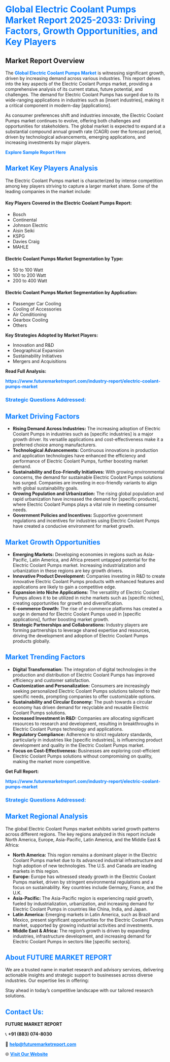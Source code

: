 <h1 style="color: #007BFF;">Global Electric Coolant Pumps Market Report 2025-2033: Driving Factors, Growth Opportunities, and Key Players</h1>

<section id="overview">
<h2>Market Report Overview</h2>
<p>The <a href="https://www.futuremarketreport.com/industry-report/electric-coolant-pumps-market" style="color: #007BFF; text-decoration: none;"><strong>Global Electric Coolant Pumps Market</strong></a> is witnessing significant growth, driven by increasing demand across various industries. This report delves into the key aspects of the Electric Coolant Pumps market, providing a comprehensive analysis of its current status, future potential, and challenges. The demand for Electric Coolant Pumps has surged due to its wide-ranging applications in industries such as [insert industries], making it a critical component in modern-day [applications].</p>
<p>As consumer preferences shift and industries innovate, the Electric Coolant Pumps market continues to evolve, offering both challenges and opportunities for stakeholders. The global market is expected to expand at a substantial compound annual growth rate (CAGR) over the forecast period, driven by technological advancements, emerging applications, and increasing investments by major players.</p>
</section>

<section id="overview">
<p><a href="https://www.futuremarketreport.com/request-sample/reportId=87213" style="color: #007BFF; text-decoration: none;"><strong>Explore Sample Report Here</strong></a></p>
</section>

<section id="key-players">
<h2 style="color: #007BFF;">Market Key Players Analysis</h2>
<p>The Electric Coolant Pumps market is characterized by intense competition among key players striving to capture a larger market share. Some of the leading companies in the market include:</p>
<h4>Key Players Covered in the Electric Coolant Pumps Report:</h4>
<ul><li>Bosch</li><li>Continental</li><li>Johnson Electric</li><li>Aisin Seiki</li><li>KSPG</li><li>Davies Craig</li><li>MAHLE</li></ul>
<h4>Electric Coolant Pumps Market Segmentation by Type:</h4>
<ul><li>50 to 100 Watt</li><li>100 to 200 Watt</li><li>200 to 400 Watt</li></ul>

<h4>Electric Coolant Pumps Market Segmentation by Application:</h4>
<ul><li>Passenger Car Cooling</li><li>Cooling of Accessories</li><li>Air Conditioning</li><li>Gearbox Cooling</li><li>Others</li></ul>
<p><strong>Key Strategies Adopted by Market Players:</strong></p>
<ul>
<li>Innovation and R&D</li>
<li>Geographical Expansion</li>
<li>Sustainability Initiatives</li>
<li>Mergers and Acquisitions</li>
</ul>
</section>

<section>
<p><strong>Read Full Analysis: </strong></p><a href="https://www.futuremarketreport.com/industry-report/electric-coolant-pumps-market" style="color: #007BFF; text-decoration: none;"><strong>https://www.futuremarketreport.com/industry-report/electric-coolant-pumps-market</strong></a>
<h3 style="color: #007BFF;">Strategic Questions Addressed:</h3>
</section>

<section id="driving-factors">
<h2 style="color: #007BFF;">Market Driving Factors</h2>
<ul>
<li><strong>Rising Demand Across Industries:</strong> The increasing adoption of Electric Coolant Pumps in industries such as [specific industries] is a major growth driver. Its versatile applications and cost-effectiveness make it a preferred choice among manufacturers.</li>
<li><strong>Technological Advancements:</strong> Continuous innovations in production and application technologies have enhanced the efficiency and performance of Electric Coolant Pumps, further boosting market demand.</li>
<li><strong>Sustainability and Eco-Friendly Initiatives:</strong> With growing environmental concerns, the demand for sustainable Electric Coolant Pumps solutions has surged. Companies are investing in eco-friendly variants to align with global sustainability goals.</li>
<li><strong>Growing Population and Urbanization:</strong> The rising global population and rapid urbanization have increased the demand for [specific products], where Electric Coolant Pumps plays a vital role in meeting consumer needs.</li>
<li><strong>Government Policies and Incentives:</strong> Supportive government regulations and incentives for industries using Electric Coolant Pumps have created a conducive environment for market growth.</li>
</ul>
</section>

<section id="growth-opportunities">
<h2 style="color: #007BFF;">Market Growth Opportunities</h2>
<ul>
<li><strong>Emerging Markets:</strong> Developing economies in regions such as Asia-Pacific, Latin America, and Africa present untapped potential for the Electric Coolant Pumps market. Increasing industrialization and urbanization in these regions are key growth drivers.</li>
<li><strong>Innovative Product Development:</strong> Companies investing in R&D to create innovative Electric Coolant Pumps products with enhanced features and applications are likely to gain a competitive edge.</li>
<li><strong>Expansion into Niche Applications:</strong> The versatility of Electric Coolant Pumps allows it to be utilized in niche markets such as [specific niches], creating opportunities for growth and diversification.</li>
<li><strong>E-commerce Growth:</strong> The rise of e-commerce platforms has created a surge in demand for Electric Coolant Pumps used in [specific applications], further boosting market growth.</li>
<li><strong>Strategic Partnerships and Collaborations:</strong> Industry players are forming partnerships to leverage shared expertise and resources, driving the development and adoption of Electric Coolant Pumps products globally.</li>
</ul>
</section>

<section id="trending-factors">
<h2 style="color: #007BFF;">Market Trending Factors</h2>
<ul>
<li><strong>Digital Transformation:</strong> The integration of digital technologies in the production and distribution of Electric Coolant Pumps has improved efficiency and customer satisfaction.</li>
<li><strong>Customization and Personalization:</strong> Consumers are increasingly seeking personalized Electric Coolant Pumps solutions tailored to their specific needs, prompting companies to offer customizable options.</li>
<li><strong>Sustainability and Circular Economy:</strong> The push towards a circular economy has driven demand for recyclable and reusable Electric Coolant Pumps solutions.</li>
<li><strong>Increased Investment in R&D:</strong> Companies are allocating significant resources to research and development, resulting in breakthroughs in Electric Coolant Pumps technology and applications.</li>
<li><strong>Regulatory Compliance:</strong> Adherence to strict regulatory standards, particularly in industries like [specific industries], is influencing product development and quality in the Electric Coolant Pumps market.</li>
<li><strong>Focus on Cost-Effectiveness:</strong> Businesses are exploring cost-efficient Electric Coolant Pumps solutions without compromising on quality, making the market more competitive.</li>
</ul>
</section>

<section>
<p><strong>Get Full Report: </strong></p><a href="https://www.futuremarketreport.com/industry-report/electric-coolant-pumps-market" style="color: #007BFF; text-decoration: none;"><strong>https://www.futuremarketreport.com/industry-report/electric-coolant-pumps-market</strong></a>
<h3 style="color: #007BFF;">Strategic Questions Addressed:</h3>
</section>


<section id="regional-analysis">
<h2 style="color: #007BFF;">Market Regional Analysis</h2>
<p>The global Electric Coolant Pumps market exhibits varied growth patterns across different regions. The key regions analyzed in this report include North America, Europe, Asia-Pacific, Latin America, and the Middle East & Africa:</p>
<ul>
<li><strong>North America:</strong> This region remains a dominant player in the Electric Coolant Pumps market due to its advanced industrial infrastructure and high adoption of new technologies. The U.S. and Canada are leading markets in this region.</li>
<li><strong>Europe:</strong> Europe has witnessed steady growth in the Electric Coolant Pumps market, driven by stringent environmental regulations and a focus on sustainability. Key countries include Germany, France, and the U.K.</li>
<li><strong>Asia-Pacific:</strong> The Asia-Pacific region is experiencing rapid growth, fueled by industrialization, urbanization, and increasing demand for Electric Coolant Pumps in countries like China, India, and Japan.</li>
<li><strong>Latin America:</strong> Emerging markets in Latin America, such as Brazil and Mexico, present significant opportunities for the Electric Coolant Pumps market, supported by growing industrial activities and investments.</li>
<li><strong>Middle East & Africa:</strong> The region’s growth is driven by expanding industries, infrastructure development, and increasing demand for Electric Coolant Pumps in sectors like [specific sectors].</li>
</ul>
</section>

<footer>
<h2 style="color: #007BFF;">About FUTURE MARKET REPORT</h2>
<p>We are a trusted name in market research and advisory services, delivering actionable insights and strategic support to businesses across diverse industries. Our expertise lies in offering:</p>

<p>Stay ahead in today’s competitive landscape with our tailored research solutions.</p>

<h2 style="color: #007BFF;">Contact Us:</h2>
<p><strong>FUTURE MARKET REPORT</strong></p>
<p>📞 <strong>+91 (883) 074-8030</strong></p>
<p>📧 <strong><a href="mailto:help@futuremarketreport.com" style="color: #007BFF;">help@futuremarketreport.com</a></strong></p>
<p>🌐 <strong><a href="https://www.futuremarketreport.com/" style="color: #007BFF;">Visit Our Website</a></strong></p>
</footer>